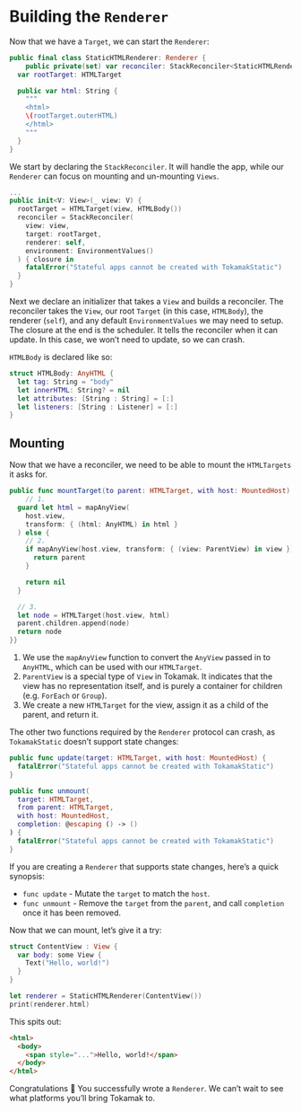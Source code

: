 # Building the `Renderer`

Now that we have a `Target`, we can start the `Renderer`:

```swift
public final class StaticHTMLRenderer: Renderer {
	public private(set) var reconciler: StackReconciler<StaticHTMLRenderer>?
  var rootTarget: HTMLTarget

  public var html: String {
    """
    <html>
    \(rootTarget.outerHTML)
    </html>
    """
  }
}
```

We start by declaring the `StackReconciler`. It will handle the app, while our `Renderer` can focus on mounting and un-mounting `Views`.

```swift
...
public init<V: View>(_ view: V) {
  rootTarget = HTMLTarget(view, HTMLBody())
  reconciler = StackReconciler(
    view: view,
    target: rootTarget,
    renderer: self,
    environment: EnvironmentValues()
  ) { closure in
    fatalError("Stateful apps cannot be created with TokamakStatic")
  }
}
```

Next we declare an initializer that takes a `View` and builds a reconciler. The reconciler takes the `View`, our root `Target` (in this case, `HTMLBody`), the renderer (`self`), and any default `EnvironmentValues` we may need to setup. The closure at the end is the scheduler. It tells the reconciler when it can update. In this case, we won’t need to update, so we can crash.

`HTMLBody` is declared like so:

```swift
struct HTMLBody: AnyHTML {
  let tag: String = "body"
  let innerHTML: String? = nil
  let attributes: [String : String] = [:]
  let listeners: [String : Listener] = [:]
}
```

## Mounting

Now that we have a reconciler, we need to be able to mount the `HTMLTargets` it asks for.

```swift
public func mountTarget(to parent: HTMLTarget, with host: MountedHost) -> HTMLTarget? {
	// 1.
  guard let html = mapAnyView(
    host.view,
    transform: { (html: AnyHTML) in html }
  ) else {
    // 2.
    if mapAnyView(host.view, transform: { (view: ParentView) in view }) != nil {
      return parent
    }

    return nil
  }

  // 3.
  let node = HTMLTarget(host.view, html)
  parent.children.append(node)
  return node
}}
```

1. We use the `mapAnyView` function to convert the `AnyView` passed in to `AnyHTML`, which can be used with our `HTMLTarget`.
2. `ParentView` is a special type of `View` in Tokamak. It indicates that the view has no representation itself, and is purely a container for children (e.g. `ForEach` or `Group`).
3. We create a new `HTMLTarget` for the view, assign it as a child of the parent, and return it.

The other two functions required by the `Renderer` protocol can crash, as `TokamakStatic` doesn’t support state changes:

```swift
public func update(target: HTMLTarget, with host: MountedHost) {
  fatalError("Stateful apps cannot be created with TokamakStatic")
}

public func unmount(
  target: HTMLTarget,
  from parent: HTMLTarget,
  with host: MountedHost,
  completion: @escaping () -> ()
) {
  fatalError("Stateful apps cannot be created with TokamakStatic")
}
```

If you are creating a `Renderer` that supports state changes, here’s a quick synopsis:

- `func update` - Mutate the `target` to match the `host`.
- `func unmount` - Remove the `target` from the `parent`, and call `completion` once it has been removed.

Now that we can mount, let’s give it a try:

```swift
struct ContentView : View {
  var body: some View {
    Text("Hello, world!")
  }
}

let renderer = StaticHTMLRenderer(ContentView())
print(renderer.html)
```

This spits out:

```html
<html>
  <body>
    <span style="...">Hello, world!</span>
  </body>
</html>
```

Congratulations 🎉 You successfully wrote a `Renderer`. We can’t wait to see what platforms you’ll bring Tokamak to.
